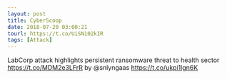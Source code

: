 ```yaml
---
layout: post
title: CyberScoop
date: 2018-07-20 03:00:21
tourl: https://t.co/UiSN102kIR
tags: [Attack]
---
```

LabCorp attack highlights persistent ransomware threat to health sector  https://t.co/MDM2e3LFrR by @snlyngaas https://t.co/ukpi1lgn6K
